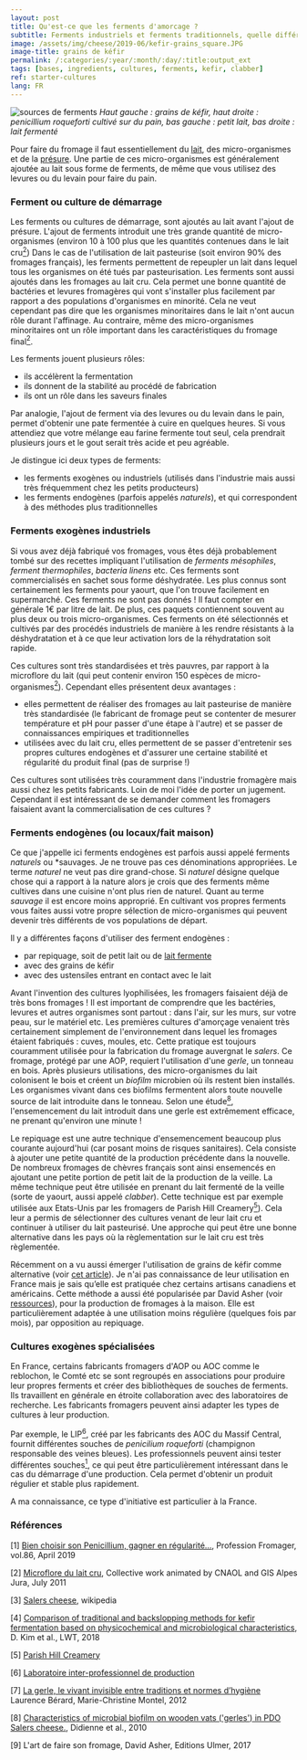 ```yaml
---
layout: post
title: Qu'est-ce que les ferments d'amorcage ?
subtitle: Ferments industriels et ferments traditionnels, quelle différence ?
image: /assets/img/cheese/2019-06/kefir-grains_square.JPG
image-title: grains de kéfir
permalink: /:categories/:year/:month/:day/:title:output_ext
tags: [bases, ingredients, cultures, ferments, kefir, clabber]
ref: starter-cultures
lang: FR
---
```


![sources de ferments]({{site.baseurl}}/assets/img/cheese/2019-06/cultures_kefir-whey-penroqueforti-clabber.jpg)
*Haut gauche : grains de kéfir, haut droite : penicillium roqueforti cultivé sur du pain, bas gauche : petit lait,
bas droite : lait fermenté*

<!--excerpt.start-->
Pour faire du fromage il faut essentiellement du [lait]({{site.baseurl}}/2019/03/02/lait-cru.html), des micro-organismes et de la [présure]({{site.baseurl}}/bases.html).
Une partie de ces micro-organismes est généralement ajoutée au lait sous forme de ferments, de même que vous utilisez des 
levures ou du levain pour faire du pain.
<!--excerpt.end-->


### Ferment ou culture de démarrage

Les ferments ou cultures de démarrage, sont ajoutés au lait avant l'ajout de présure.
L'ajout de ferments introduit une très grande quantité de micro-organismes (environ 10 à 100 plus que les quantités contenues dans le lait cru[<sup>2</sup>](#2))
Dans le cas de l'utilisation de lait pasteurise (soit environ 90% des fromages français), les ferments permettent de repeupler un lait dans lequel tous les organismes on été
tués par pasteurisation.
Les ferments sont aussi ajoutés dans les fromages au lait cru. Cela permet une bonne quantité de bactéries et levures fromagères qui vont s'installer plus facilement par rapport 
a des populations d'organismes en minorité.
Cela ne veut cependant pas dire que les organismes minoritaires dans le lait n'ont aucun rôle durant l'affinage. 
Au contraire, même des micro-organismes minoritaires ont un rôle important dans les caractéristiques du fromage final[<sup>2</sup>](#2).

Les ferments jouent plusieurs rôles:
- ils accélèrent la fermentation
- ils donnent de la stabilité au procédé de fabrication
- ils ont un rôle dans les saveurs finales

Par analogie, l'ajout de ferment via des levures ou du levain dans le pain, permet d'obtenir une pate fermentée à cuire en quelques heures. 
Si vous attendiez que votre mélange eau farine fermente tout seul, cela prendrait plusieurs jours et le gout serait très acide et peu agréable.

Je distingue ici deux types de ferments:
- les ferments exogènes ou industriels (utilisés dans l'industrie mais aussi très fréquemment chez les petits producteurs)
- les ferments endogènes (parfois appelés *naturels*), et qui correspondent à des méthodes plus traditionnelles


### Ferments exogènes industriels

Si vous avez déjà fabriqué vos fromages, vous êtes déjà probablement tombé sur des recettes impliquant l'utilisation de *ferments mésophiles*, *ferment thermophiles*, *bacteria linens* etc.
Ces ferments sont commercialisés en sachet sous forme déshydratée. 
Les plus connus sont certainement les ferments pour yaourt, que l'on trouve facilement en supermarché.
Ces ferments ne sont pas donnés ! Il faut compter en générale 1€ par litre de lait.
De plus, ces paquets contiennent souvent au plus deux ou trois micro-organismes.
Ces ferments on été sélectionnés et cultivés par des procédés industriels de manière à les rendre résistants à la déshydratation et à ce que leur activation lors de la réhydratation soit rapide.

Ces cultures sont très standardisées et très pauvres, par rapport à la microflore du lait (qui peut contenir environ 150 espèces de micro-organismes[<sup>2</sup>](#2)).
Cependant elles présentent deux avantages :
- elles permettent de réaliser des fromages au lait pasteurise de manière très standardisée (le fabricant de fromage peut se contenter de mesurer température et pH pour passer d'une étape à l'autre) et 
se passer de connaissances empiriques et traditionnelles
- utilisées avec du lait cru, elles permettent de se passer d'entretenir ses propres cultures endogènes et d'assurer une certaine stabilité et régularité du produit final (pas de surprise !)

Ces cultures sont utilisées très couramment dans l'industrie fromagère mais aussi chez les petits fabricants.
Loin de moi l'idée de porter un jugement.
Cependant il est intéressant de se demander comment les fromagers faisaient avant la commercialisation de ces cultures ?


### Ferments endogènes (ou locaux/fait maison)

Ce que j'appelle ici ferments endogènes est parfois aussi appelé ferments *naturels* ou *sauvages. 
Je ne trouve pas ces dénominations appropriées. Le terme *naturel* ne veut pas dire grand-chose. 
Si *naturel* désigne quelque chose qui a rapport à la nature alors je crois que des ferments même cultives dans une cuisine n'ont plus rien de naturel.
Quant au terme *sauvage* il est encore moins approprié. 
En cultivant vos propres ferments vous faites aussi votre propre sélection de micro-organismes qui peuvent devenir très différents de vos populations de départ.

Il y a différentes façons d'utiliser des ferment endogènes :
- par repiquage, soit de petit lait ou de [lait fermente]({{site.baseurl}}/2019/06/14/faire-son-levain-de-lait.html)
- avec des grains de kéfir
- avec des ustensiles entrant en contact avec le lait

Avant l'invention des cultures lyophilisées, les fromagers faisaient déjà de très bons fromages !
Il est important de comprendre que les bactéries, levures et autres organismes sont partout : dans l'air, sur les murs, sur votre peau, sur le matériel etc.
Les premières cultures d'amorçage venaient très certainement simplement de l'environnement dans lequel les fromages étaient fabriqués : cuves, moules, etc.
Cette pratique est toujours couramment utilisée pour la fabrication du fromage auvergnat le *salers*.
Ce fromage, protégé par une AOP, requiert l'utilisation d'une *gerle*, un tonneau en bois. 
Après plusieurs utilisations, des micro-organismes du lait colonisent le bois et créent un *biofilm* microbien où ils restent bien installés.
Les organismes vivant dans ces biofilms fermentent alors toute nouvelle source de lait introduite dans le tonneau. 
Selon une étude[<sup>8</sup>](#8), l'ensemencement du lait introduit dans une gerle est extrêmement efficace, ne prenant qu'environ une minute !

Le repiquage est une autre technique d'ensemencement beaucoup plus courante aujourd'hui (car posant moins de risques sanitaires).
Cela consiste à ajouter une petite quantité de la production précédente dans la nouvelle.
De nombreux fromages de chèvres français sont ainsi ensemencés en ajoutant une petite portion de petit lait de la production de la veille.
La même technique peut être utilisée en prenant du lait fermenté de la veille (sorte de yaourt, aussi appelé *clabber*).
Cette technique est par exemple utilisée aux Etats-Unis par les fromagers de Parish Hill Creamery[<sup>5</sup>](#5)). 
Cela leur a permis de sélectionner des cultures venant de leur lait cru et continuer à utiliser du lait pasteurisé. 
Une approche qui peut être une bonne alternative dans les pays où la règlementation sur le lait cru est très règlementée.

Récemment on a vu aussi émerger l'utilisation de grains de kéfir comme alternative (voir [cet article]({{site.baseurl}}/2019/03/04/kit-minimal.html)).
Je n'ai pas connaissance de leur utilisation en France mais je sais qu’elle est pratiquée chez certains artisans canadiens et américains.
Cette méthode a aussi été popularisée par David Asher (voir [ressources]({{site.baseurl}}/fr/ressources)), pour la production de fromages à la maison.
Elle est particulièrement adaptée à une utilisation moins régulière (quelques fois par mois), par opposition au repiquage.


### Cultures exogènes spécialisées

En France, certains fabricants fromagers d'AOP ou AOC comme le reblochon, le Comté etc se sont regroupés en associations pour produire leur propres ferments et créer des bibliothèques de souches de ferments.
Ils travaillent en générale en étroite collaboration avec des laboratoires de recherche. Les fabricants fromagers peuvent ainsi adapter les types de cultures à leur production.

Par exemple, le LIP[<sup>6</sup>](#6), créé par les fabricants des AOC du Massif Central, fournit différentes souches de *penicilium roqueforti* (champignon responsable des veines bleues).
Les professionnels peuvent ainsi tester différentes souches[<sup>1</sup>](#1), ce qui peut être particulièrement intéressant dans le cas du démarrage d'une production. 
Cela permet d'obtenir un produit régulier et stable plus rapidement.

A ma connaissance, ce type d'initiative est particulier à la France.


### Références

<a class="anchor" id="1">[1]</a> [Bien choisir son Penicillium, gagner en régularité…](https://www.professionfromager.com/magazine/anciens-no/2019/no-86/sur-le-vif/article/bien-choisir-son-penicillium-gagner-en-regularite), Profession Fromager, vol.86, April 2019

<a class="anchor" id="2">[2]</a> [Microflore du lait cru](http://iccheesemongers.com/wp-content/uploads/Microfloredulaitcru-RMT-juillet2011BD.pdf), Collective work animated by CNAOL and GIS Alpes Jura, July 2011

<a class="anchor" id="3">[3]</a> [Salers cheese](https://en.wikipedia.org/wiki/Salers_cheese), wikipedia

[4] [Comparison of traditional and backslopping methods for kefir fermentation based on physicochemical and microbiological characteristics](https://www.sciencedirect.com/science/article/pii/S0023643818306066), 
D. Kim et al., LWT, 2018

<a class="anchor" id="5">[5]</a> [Parish Hill Creamery](https://www.parishhillcreamery.com/cultures)

<a class="anchor" id="6">[6]</a> [Laboratoire inter-professionnel de production](https://www.lip-sas.fr/)

<a class="anchor" id="7">[7]</a> [La gerle, le vivant invisible entre traditions et normes d’hygiène](http://www.ethno-terroirs.cnrs.fr/gestion/applis/apetit/fichiers/GerleLeVivantInvisibleLBerardMCMontel.pdf) Laurence Bérard, Marie-Christine Montel, 2012

<a class="anchor" id="8">[8]</a> [Characteristics of microbial biofilm on wooden vats ('gerles') in PDO Salers cheese.](https://www.ncbi.nlm.nih.gov/pubmed/22483401), Didienne et al., 2010

[9] L'art de faire son fromage, David Asher, Editions Ulmer, 2017

